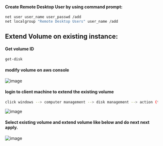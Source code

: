 #### Create Remote Desktop User by using command prompt:
````sh
net user user_name user_passwd /add
net localgroup "Remote Desktop Users" user_name /add
````
## Extend Volume on existing instance:
#### Get volume ID
````sh
get-disk
````
#### modify volume on aws console
![image](https://user-images.githubusercontent.com/48147995/223010867-5c2e3ab2-59e8-4f42-8757-394fa9449cfa.png)

#### login to client machine to extend the existing volume
````sh
click windows --> computer management --> disk management --> action (top left) --> rescan disk
````
![image](https://user-images.githubusercontent.com/48147995/223011595-9d98ad0d-eb16-4306-a02a-6a8928e17c9f.png)

#### Select existing volume and extend volume like below and do next next apply.
![image](https://user-images.githubusercontent.com/48147995/223011849-0f29eb40-ebf5-40df-a40d-7ecb137242cb.png)

